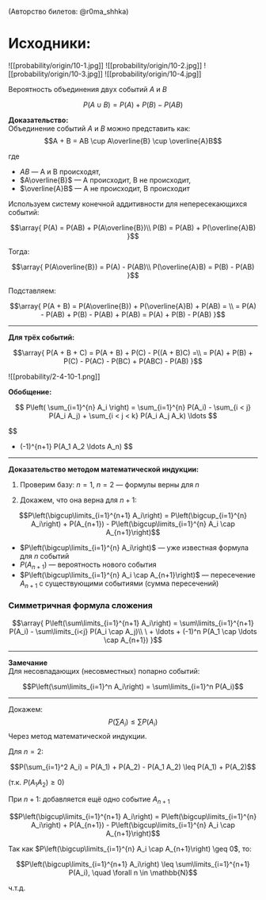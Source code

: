 (Авторство билетов: @r0ma_shhka)

# Исходники:
![[probability/origin/10-1.jpg]]
![[probability/origin/10-2.jpg]]
![[probability/origin/10-3.jpg]]
![[probability/origin/10-4.jpg]]

Вероятность объединения двух событий $A$ и $B$

$$P(A \cup B) = P(A) + P(B) - P(A B)$$

**Доказательство:**  
Объединение событий $A$ и $B$ можно представить как:  
$$A + B = AB \cup A\overline{B} \cup \overline{A}B$$

где
- $AB$ — A и B происходят,
- $A\overline{B}$ — A происходит, B не происходит,
- $\overline{A}B$ — A не происходит, B происходит

Используем систему конечной аддитивности для непересекающихся событий:

$$\array{
    P(A) = P(AB) + P(A\overline{B})\\
    P(B) = P(AB) + P(\overline{A}B)
}$$

Тогда:

$$\array{
    P(A\overline{B}) = P(A) - P(AB)\\
    P(\overline{A}B) = P(B) - P(AB)
}$$

Подставляем:

$$\array{
P(A + B) = P(A\overline{B}) + P(\overline{A}B) + P(AB) = \\
= P(A) - P(AB) + P(B) - P(AB) + P(AB) = P(A) + P(B) - P(AB)
}$$

---

**Для трёх событий:**

$$\array{
P(A + B + C) = P(A + B) + P(C) - P((A + B)C) =\\
= P(A) + P(B) + P(C) - P(AC) - P(BC) + P(ABC) - P(AB)
}$$

![[probability/2-4-10-1.png]]

**Обобщение:**

$$
P\left( \sum_{i=1}^{n} A_i \right) =
\sum_{i=1}^{n} P(A_i) -
\sum_{i < j} P(A_i A_j) +
\sum_{i < j < k} P(A_i A_j A_k) \ldots
$$

$$
+ (-1)^{n+1} P(A_1 A_2 \ldots A_n)
$$
---

**Доказательство методом математической индукции:**

1) Проверим базу: $n = 1$, $n = 2$ — формулы верны для $n$

2) Докажем, что она верна для $n + 1$:

$$P\left(\bigcup\limits_{i=1}^{n+1} A_i\right) = P\left(\bigcup_{i=1}^{n} A_i\right) + P(A_{n+1}) - P\left(\bigcup\limits_{i=1}^{n} A_i \cap A_{n+1}\right)$$

- $P\left(\bigcup\limits_{i=1}^{n} A_i\right)$ — уже известная формула для $n$ событий  
- $P(A_{n+1})$ — вероятность нового события  
- $P\left(\bigcup\limits_{i=1}^{n} A_i \cap A_{n+1}\right)$ — пересечение $A_{n+1}$ с существующими событиями (сумма пересечений)

### Симметричная формула сложения

$$\array{
P\left(\sum\limits_{i=1}^{n+1} A_i\right) = \sum\limits_{i=1}^{n+1} P(A_i) - \sum\limits_{i<j} P(A_i \cap A_j)\\
\ + \ldots + (-1)^n P(A_1 \cap \ldots \cap A_{n+1})
}$$

---

**Замечание**  
Для несовпадающих (несовместных) попарно событий:

$$P\left(\sum\limits_{i=1}^n A_i\right) = \sum\limits_{i=1}^n P(A_i)$$

---

Докажем:
$$P\left(\sum A_i\right) \leq \sum P\left(A_i\right)$$
Через метод математической индукции.  

Для $n = 2$:

$$P(\sum_{i=1}^2 A_i) = P(A_1) + P(A_2) - P(A_1 A_2) \leq P(A_1) + P(A_2)$$

(т.к. $P(A_1 A_2) \geq 0$)

При $n + 1$: добавляется ещё одно событие $A_{n+1}$

$$P\left(\bigcup\limits_{i=1}^{n+1} A_i\right) = P\left(\bigcup\limits_{i=1}^{n} A_i\right) + P(A_{n+1}) - P\left(\bigcup\limits_{i=1}^{n} A_i \cap A_{n+1}\right)$$

Так как $P\left(\bigcup\limits_{i=1}^{n} A_i \cap A_{n+1}\right) \geq 0$, то:

$$P\left(\bigcup\limits_{i=1}^{n+1} A_i\right) \leq \sum\limits_{i=1}^{n+1} P(A_i), \quad \forall n \in \mathbb{N}$$

ч.т.д.
